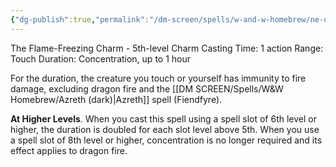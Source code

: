 ```yaml
---
{"dg-publish":true,"permalink":"/dm-screen/spells/w-and-w-homebrew/ne-ustio/"}
---
```


The Flame-Freezing Charm - 5th-level Charm 
Casting Time: 1 action 
Range: Touch 
Duration: Concentration, up to 1 hour 

For the duration, the creature you touch or yourself has immunity to fire damage, excluding dragon fire and the [[DM SCREEN/Spells/W&W Homebrew/Azreth (dark)\|Azreth]] spell (Fiendfyre). 

**At Higher Levels**. When you cast this spell using a spell slot of 6th level or higher, the duration is doubled for each slot level above 5th. When you use a spell slot of 8th level or higher, concentration is no longer required and its effect applies to dragon fire.